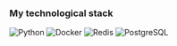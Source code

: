 ### My technological stack
<span style="display: inline-block;">
    <img src="https://img.shields.io/badge/Python-black?style=flat-square&logo=python&logoColor=white" alt="Python">
    <img src="https://img.shields.io/badge/Docker-black?style=flat-square&logo=docker&logoColor=white" alt="Docker">
    <img src="https://img.shields.io/badge/Redis-black?style=flat-square&logo=redis&logoColor=white" alt="Redis">
    <img src="https://img.shields.io/badge/PostgreSQL-black?style=flat-square&logo=postgresql&logoColor=white" alt="PostgreSQL">
</span>
